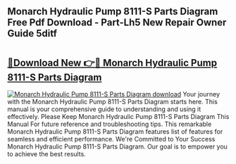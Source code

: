 ## Monarch Hydraulic Pump 8111-S Parts Diagram Free Pdf Download - Part-Lh5 New Repair Owner Guide 5ditf

# <h2><a href="http://dfhaet.blite.top/?on=Monarch+Hydraulic+Pump+8111-S+Parts+Diagram">🔗Download New 👉🔴 Monarch Hydraulic Pump 8111-S Parts Diagram</a></h2>

[![Monarch Hydraulic Pump 8111-S Parts Diagram download](https://i.imgur.com/lujVjoI.png)](http://dfhaet.blite.top/?on=Monarch+Hydraulic+Pump+8111-S+Parts+Diagram)
Your journey with the Monarch Hydraulic Pump 8111-S Parts Diagram starts here. This manual is your comprehensive guide to understanding and using it effectively. Please Keep Monarch Hydraulic Pump 8111-S Parts Diagram This Manual For future reference and troubleshooting tips. This remarkable Monarch Hydraulic Pump 8111-S Parts Diagram features list of features for seamless and efficient performance. We're Committed to Your Success Monarch Hydraulic Pump 8111-S Parts Diagram. Our goal is to empower you to achieve the best results.
